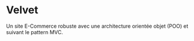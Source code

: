 # Velvet
Un site E-Commerce robuste avec une architecture orientée objet (POO) et suivant le pattern MVC.
